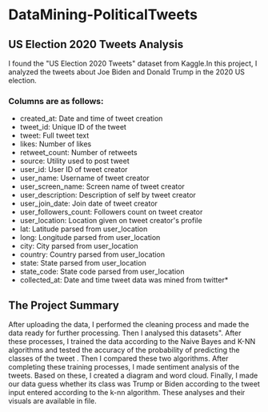 # DataMining-PoliticalTweets

## US Election 2020 Tweets Analysis

I found the "US Election 2020
Tweets" dataset from Kaggle.In this project, I analyzed the tweets about Joe Biden and Donald Trump in the 2020 US election. 

### Columns are as follows:

* created_at: Date and time of tweet creation
* tweet_id: Unique ID of the tweet
* tweet: Full tweet text
* likes: Number of likes
* retweet_count: Number of retweets
* source: Utility used to post tweet
* user_id: User ID of tweet creator
* user_name: Username of tweet creator
* user_screen_name: Screen name of tweet creator
* user_description: Description of self by tweet creator
* user_join_date: Join date of tweet creator
* user_followers_count: Followers count on tweet creator
* user_location: Location given on tweet creator's profile
* lat: Latitude parsed from user_location
* long: Longitude parsed from user_location
* city: City parsed from user_location
* country: Country parsed from user_location
* state: State parsed from user_location
* state_code: State code parsed from user_location
* collected_at: Date and time tweet data was mined from twitter*

## The Project Summary

After uploading the data, I performed the cleaning process and made the
data ready for further processing. Then I analysed this datasets". After these processes, I trained the data according to
the Naive Bayes and K-NN algorithms and tested the accuracy of the probability of
predicting the classes of the tweet . Then I compared these two algorithms. After
completing these training processes, I made sentiment analysis of the tweets.
Based on these, I created a diagram and word cloud. Finally, I made our data
guess whether its class was Trump or Biden according to the tweet input entered
according to the k-nn algorithm. These analyses and their visuals are available in file.



